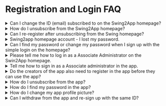 # Registration and Login FAQ

<details>

<summary>Can I change the ID (email) subscribed to on the Swing2App homepage?</summary>

Some enterprise customers may request a change in their Swing subscribed ID as their app rep changes.

Since the username change is linked to the personal information account, the user cannot change it directly.

If you make a request to the Swing-to-App app, we will send you a consent form to change your account, and we will be able to make the changes once we have received the necessary documents.

The password is the same as the previous one, and you can reset it to the desired password in Change your personal information after logging in.

</details>

<details>

<summary>How do I unsubscribe from the Swing2App homepage?</summary>

To unsubscribe , **you can select your profile in the upper right corner of the Swing homepage app operation page → edit your internal information → select Cancel Membership.**

The ID you withdrew cannot be recovered, and you cannot rejoin with the same ID in the future.

When you unsubscribe, all apps and content you created will be deleted, so please choose carefully.

</details>

<details>

<summary>Can I re-register after unsubscribing from the Swing homepage?</summary>

The ID you withdrew cannot be recovered, and you cannot rejoin with the same ID in the future.

</details>

<details>

<summary>Swing2app homepage account - I lost my password.</summary>

If you lost the password for your Swing-to-Site account!

**You can find your temporary password by email through \[Forgot Password], log in, and change your information Edit \[New Password].**

1\) Select to access the homepage → find password

![](../.gitbook/assets/forg.png)



2\)Enter your email address, and get a temporary password issued by that email

![](../.gitbook/assets/Screenshot-2020-10-19-at-1.41.26-PM.png)



3\)You can change your password again on the \[Edit My Information] page - Login Information.&#x20;

[<mark style="color:blue;">https://www.swing2app.co.kr/view/myinfo\_login\_info</mark>](https://www.swing2app.com/view/myinfo\_login\_info)<mark style="color:blue;"></mark>

<mark style="color:blue;"></mark>![](../.gitbook/assets/forg2.png)<mark style="color:blue;"></mark>

<mark style="color:blue;"></mark>

</details>

<details>

<summary>Can I find my password or change my password when I sign up with the simple login on the homepage?</summary>

Swing2App Homepage - Easy Login is connected to the account used by Naver and Google to log in.

Therefore, the password must be verified with the account you connected to.

(If it's a Google account, please go to Google Gmail and check the account you're using)

In the Swing-to-App you can't find your password because you're only logged in with an account connected, and you can't change your password.

</details>

<details>

<summary>Please tell me how to log in as a Associate Administrator on the Swin2App homepage.</summary>

When logging in as a deputy administrator on the Swing2App homepage, please log in by selecting \[Associate Administrator] from the login screen.

![](../.gitbook/assets/assoadmin.png)

1\)App ID: Enter the ID that the administrator set when creating the app.

→ App ID refers to the ID that the administrator entered when creating the app in the App Creation - Step 1 Basic Information.

2\) Deputy Administrator ID: Enter the ID that the deputy administrator registered with in the app.

3\)Password: Enter the password set by the deputy administrator when registering for the app.

After you have finished typing, press the Login button and you will be taken to the admin page.

\*Note: The app must be built before you can log in as a deputy administrator.

If you are not in the state where you created the app, the app ID will not be recognized, so please use the deputy administrator login after you have created the app.

For information on how to set up a deputy administrator to manage the app, please refer to this post^^&#x20;

**☞** [<mark style="color:blue;">**\[Go to the post on how to set up a**</mark>** Associate Administrator**<mark style="color:blue;">**\]**</mark>](../manual/appmanage/pushmember/associate-administrator.md)<mark style="color:blue;">****</mark>

</details>

<details>

<summary>Tell me how to sign in as a Associate administrator in the app.</summary>

Unlike the homepage, the app doesn't have a login page dedicated to the deputy administrator.

From the login screen, you can log in with the username and password of the user designated as the deputy administrator.

Since the rating has already been changed from User to Administrator, you can see that the rating has been changed to 'Administrator' by logging in using the normal method.

![](../.gitbook/assets/en\_관리자변경.png)

For instructions on how to set up the app assistant administrator, please refer to the post ☞ [<mark style="color:blue;">\[Go to the post on how to set up a</mark> Associate <mark style="color:blue;">administrator\]</mark>](../manual/appmanage/pushmember/associate-administrator.md)<mark style="color:blue;"></mark>

</details>

<details>

<summary>Do the creators of the app also need to register in the app before they can use the app?</summary>

The administrator who created the four apps can also use it by registering for membership in the app and setting it up as an app administrator.

\*The web and app are not interconnected.

After installing the app, be sure to register and use the app even if it is your own.

</details>

<details>

<summary>How do I unsubscribe from the app?</summary>

You can unsubscribe from the app from the \[Settings] menu.

If you see the \[Settings] menu while logged in from the app, there is a \[Cancel Membership] menu.

You can unsubscribe from the app by selecting the appropriate menu.

Withdrawal of membership is only available if you are logged in from the app.

If you do not become a member, there is no concept of withdrawal of membership.

</details>

<details>

<summary>How do I find my password in the app?</summary>

In order to find your password in the app, your username must be specified as \*\*'Email'\*\*.

I can send a temporary password to my subscribed email.

Launch the app and at the bottom of the login screen, there is a 'Forgot Password' button.

If you select the button, you will receive your temporary password in the email where you have subscribed.

Therefore, if you have set your ID as a regular ID, you will not be able to use the password finder, so please check it and set it to 'ID form-email'.&#x20;

☞ [<mark style="color:blue;">\[Go to the detailed manual of finding app password\]</mark>](../manual/appoperation/find-apppassword.md)<mark style="color:blue;"></mark>

</details>

<details>

<summary>How do I change my app profile picture?</summary>

**1.Register your profile image when you register**

****![](../.gitbook/assets/Picture66.png)****

When you sign up, you can register the image you want by selecting the top profile image \[Register] button.



**2.Edit your membership information: Change your profile image after signing up**

****![](../.gitbook/assets/Picture67.png)****

If you want to change your profile image while logged in after signing up,

Please East Sea to the Settings - Edit Member Information menu.



![](../.gitbook/assets/Picture68.png)

In the Edit Membership window, you can change your profile image by selecting the \[Register] button at the top.

The name (nickname) can also be modified on that page.&#x20;

<mark style="color:blue;"></mark>[<mark style="color:blue;">\[Go to the app profile picture registration and change instructions manual\]</mark>](../manual/appoperation/changing-appprofilepicture.md)<mark style="color:blue;"></mark>

</details>

<details>

<summary>Can I withdraw from the app and re-sign up with the same ID?</summary>

Yes, you can.

However, in order to re-register with the same ID, the administrator must delete all the relevant member (withdrawn member) information from the web dashboard - member inquiry. <mark style="color:blue;">Push & Member → Member Inquiry → Select the user who has</mark>&#x20;

1\) withdrawn from the member inquiry list. In the Membership Information window, from the "Cancel and delete account" menu,&#x20;

2\) Select the Delete Member button.

3\) Select the "Delete the ID and all information" confirmation button.

<img src="https://wp.swing2app.co.kr/wp-content/uploads/2022/07/%ED%9A%8C%EC%9B%90%EC%82%AD%EC%A0%9C3.png" alt="" data-size="original">

\*Even if the user who has unsubscribed, the information will remain in the app data, so they will not be able to sign up with the same ID.

Therefore, if you need to re-register with the same ID, you must delete the member ID and all information from the app through the deletion of the member.&#x20;

<mark style="color:blue;">\[Go to the manual on how to re-sign up with the same ID after unsubscribing from the app]</mark>

</details>
